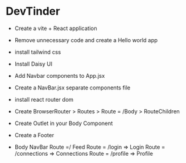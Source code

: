 # DevTinder

- Create a vite + React application
- Remove unnecessary code and create a Hello world app
- install tailwind css
- Install Daisy UI
- Add Navbar components to App.jsx
- Create a NavBar.jsx separate components file
- install react router dom 
- Create BrowserRouter > Routes > Route = /Body > RouteChildren
- Create Outlet in your Body Component
- Create a Footer

- Body
      NavBar
      Route =/ Feed
      Route = /login => Login
      Route = /connections => Connections
      Route = /profile => Profile
